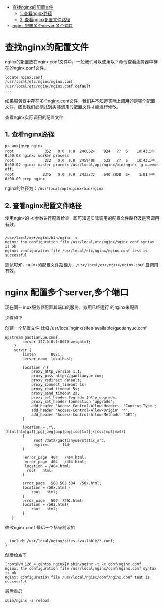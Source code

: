 - [查找nginx的配置文件](#查找nginx的配置文件)
  - [1. 查看nginx路径](#1-查看nginx路径)
  - [2. 查看nginx配置文件路径](#2-查看nginx配置文件路径)
- [nginx 配置多个server,多个端口](#nginx-配置多个server多个端口)

# 查找nginx的配置文件

nginx的配置放在nginx.conf文件中，一般我们可以使用以下命令查看服务器中存在的nginx.conf文件。

```S
locate nginx.conf
/usr/local/etc/nginx/nginx.conf
/usr/local/etc/nginx/nginx.conf.default
...
```

如果服务器中存在多个nginx.conf文件，我们并不知道实际上调用的是哪个配置文件，因此我们必须找到实际调用的配置文件才能进行修改。


查看nginx实际调用的配置文件

## 1. 查看nginx路径
   
```shell
ps aux|grep nginx
root              352   0.0  0.0  2468624    924   ??  S    10:43上午   0:00.08 nginx: worker process  
root              232   0.0  0.0  2459408    532   ??  S    10:43上午   0:00.02 nginx: master process /usr/local/opt/nginx/bin/nginx -g daemon off;  
root             2345   0.0  0.0  2432772    640 s000  S+    1:01下午   0:00.00 grep nginx

```
nginx的路径为：`/usr/local/opt/nginx/bin/nginx`


## 2. 查看nginx配置文件路径
使用nginx的 -t 参数进行配置检查，即可知道实际调用的配置文件路径及是否调用有效。
```shell

/usr/local/opt/nginx/bin/nginx -t
nginx: the configuration file /usr/local/etc/nginx/nginx.conf syntax is ok
nginx: configuration file /usr/local/etc/nginx/nginx.conf test is successful
```

测试可知，nginx的配置文件路径为：`/usr/local/etc/nginx/nginx.conf` 且调用有效。

# nginx 配置多个server,多个端口
现在同一linux服务器配置其端口的服务，拟用已经运行 的nginx来配置

步骤如下

创建一个配置文件  比如  /usr/local/nginx/sites-available/gaotianyue.conf

```properties
upstream gaotianyue.com{
        server 127.0.0.1:8070 weight=1;
    }
    server {
        listen       8071;
        server_name  localhost;
 
        location / {
            proxy_http_version 1.1;
            proxy_pass http://gaotianyue.com;
            proxy_redirect default;
            proxy_connect_timeout 1s;
            proxy_read_timeout 5s;
            proxy_send_timeout 2s;
            proxy_set_header Upgrade $http_upgrade;
            proxy_set_header Connection "upgrade";
            add_header 'Access-Control-Allow-Headers' 'Content-Type';
            add_header 'Access-Control-Allow-Origin' '*';
            add_header 'Access-Control-Allow-Methods' 'GET';
        }
 
        location ~ .*\.(html|htm|gif|jpg|jpeg|bmp|png|ico|txt|js|css|mp3|mp4)$
        {
             root /data/gaotianyue/static_src;
             expires      14d;
        }
 
         error_page  404   /404.html;
         error_page  404   /404.html;
         location = /404.html{
          root   html;
        }
 
        error_page   500 503 504  /50x.html;
        location = /50x.html {
            root   html;
        }
        error_page   502  /502.html;
        location = /502.html{
            root   html;
        }
   }

```
修改nginx.conf
最后一个括号前添加
```

  include /usr/local/nginx/sites-available/*.conf;
}
```

然后检查下
```
[root@VM_126_4_centos nginx]# sbin/nginx -t -c conf/nginx.conf
nginx: the configuration file /usr/local/nginx/conf/nginx.conf syntax is ok
nginx: configuration file /usr/local/nginx/conf/nginx.conf test is successful

```
最后重启

```
sbin/nginx -s reload
```
